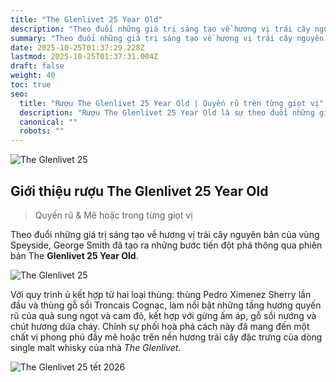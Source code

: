 ```yaml
---
title: "The Glenlivet 25 Year Old"
description: "Theo đuổi những giá trị sáng tạo về hương vị trái cây nguyên bản của vùng Speyside, George Smith đã tạo ra những bước tiến đột phá thông qua phiên bản The Glenlivet 25 Year Old"
summary: "Theo đuổi những giá trị sáng tạo về hương vị trái cây nguyên bản của vùng Speyside, George Smith đã tạo ra những bước tiến đột phá thông qua phiên bản The Glenlivet 25 Year Old"
date: 2025-10-25T01:37:29.228Z
lastmod: 2025-10-25T01:37:31.004Z
draft: false
weight: 40
toc: true
seo:
  title: "Rượu The Glenlivet 25 Year Old | Quyến rũ trên từng giọt vị"
  description: "Rượu The Glenlivet 25 Year Old là sự theo đuổi những giá trị trái cây nguyên bản của vùng Speyside"
  canonical: ""
  robots: ""
---
```


![The Glenlivet 25](images/cover-glenlivet-25.jpg "The Glenlivet 25 - Quyến rũ mê hoặc trong từng giọt rượu")

## Giới thiệu rượu The Glenlivet 25 Year Old

> Quyến rũ & Mê hoặc trong từng giọt vị

Theo đuổi những giá trị sáng tạo về hương vị trái cây nguyên bản của vùng Speyside, George Smith đã tạo ra những bước tiến đột phá thông qua phiên bản The **Glenlivet 25 Year Old**.

![The Glenlivet 25](images/glenlivet-25-cho-bieu-tang.jpg "The Glenlivet 25 - Món quà biếu tặng sang trọng và đẳng cấp")

Với quy trình ủ kết hợp từ hai loại thùng: thùng Pedro Ximenez Sherry lần đầu và thùng gỗ sồi Troncais Cognac, làm nổi bật những tầng hương quyến rũ của quả sung ngọt và cam đỏ, kết hợp với gừng ấm áp, gỗ sồi nướng và chút hương dứa cháy. Chính sự phối hoà phá cách này đã mang đến một chất vị phong phú đầy mê hoặc trên nền hương trái cây đặc trưng của dòng single malt whisky của nhà _The Glenlivet_.

![The Glenlivet 25 tết 2026](images/thuong-thuc-the-glenlivet-25.jpg "The Glenlivet 25 - Món quà biếu tặng sang trọng và đẳng cấp")
